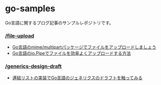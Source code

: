 # go-samples
Go言語に関するブログ記事のサンプルレポジトリです。

### [/file-upload](https://github.com/Jimeux/go-samples/tree/master/file-upload)
- [Go言語のmime/multipartパッケージでファイルをアップロードしましょう](https://medium.com/eureka-engineering/multipart-file-upload-in-golang-c4a8eb15a3ee)
- [Go言語のio.Pipeでファイルを効率よくアップロードする方法](https://medium.com/eureka-engineering/file-uploads-in-go-with-io-pipe-75519dfa647b)

### [/generics-design-draft](https://github.com/Jimeux/go-samples/tree/master/generics-design-draft)
- [連結リストの実装でGo言語のジェネリクスのドラフトを触ってみる](https://medium.com/eureka-engineering/golang-generics-design-draft-linked-list-4d1174e2355d)
